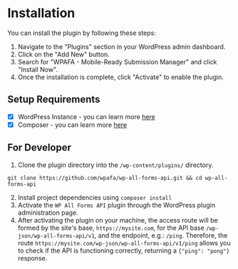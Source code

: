 # Installation

You can install the plugin by following these steps:

1. Navigate to the "Plugins" section in your WordPress admin dashboard.
2. Click on the "Add New" button.
3. Search for "WPAFA - Mobile-Ready Submission Manager" and click "Install Now".
4. Once the installation is complete, click "Activate" to enable the plugin.

## Setup Requirements

- [x] WordPress Instance - you can learn more <a href="https://wordpress.org/support/article/how-to-install-wordpress/">here</a>
- [x] Composer - you can learn more <a href="https://getcomposer.org/doc/00-intro.md">here</a>

## For Developer

1. Clone the plugin directory into the `/wp-content/plugins/` directory.

```
git clone https://github.com/wpafa/wp-all-forms-api.git && cd wp-all-forms-api
```

2. Install project dependencies using `composer install`
3. Activate the `WP All Forms API` plugin through the WordPress plugin administration page.
4. After activating the plugin on your machine, the access route will be formed by the site's base, `https://mysite.com`, for the API base `/wp-json/wp-all-forms-api/v1`, and the endpoint, e.g.: `/ping`. Therefore, the route `https://mysite.com/wp-json/wp-all-forms-api/v1/ping` allows you to check if the API is functioning correctly, returning a `{"ping": "pong"}` response.
